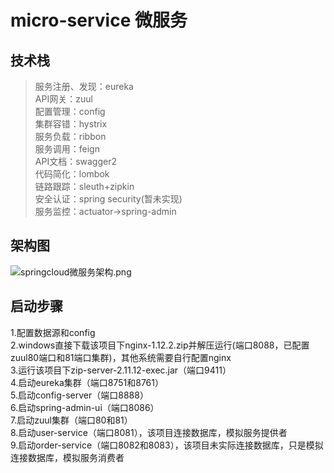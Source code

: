 # micro-service 微服务
## 技术栈  
>服务注册、发现：eureka  
API网关：zuul  
配置管理：config  
集群容错：hystrix  
服务负载：ribbon  
服务调用：feign  
API文档：swagger2  
代码简化：lombok  
链路跟踪：sleuth+zipkin  
安全认证：spring security(暂未实现)  
服务监控：actuator->spring-admin  

## 架构图 
![springcloud微服务架构.png](https://upload-images.jianshu.io/upload_images/14770430-8a0ead61b781be6c.png?imageMogr2/auto-orient/strip%7CimageView2/2/w/1240)

## 启动步骤    
1.配置数据源和config  
2.windows直接下载该项目下nginx-1.12.2.zip并解压运行(端口8088，已配置zuul80端口和81端口集群)，其他系统需要自行配置nginx  
3.运行该项目下zip-server-2.11.12-exec.jar（端口9411）  
4.启动eureka集群（端口8751和8761）  
5.启动config-server（端口8888）  
6.启动spring-admin-ui（端口8086）  
7.启动zuul集群（端口80和81）  
8.启动user-service（端口8081），该项目连接数据库，模拟服务提供者  
9.启动order-service（端口8082和8083），该项目未实际连接数据库，只是模拟连接数据库，模拟服务消费者  




